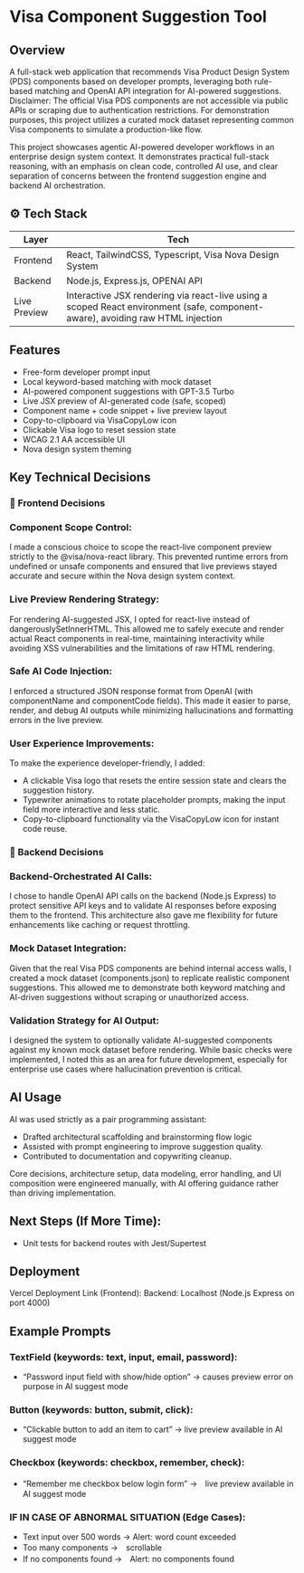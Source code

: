 # Visa Component Suggestion Tool	

## Overview
A full-stack web application that recommends Visa Product Design System (PDS) components based on developer prompts, leveraging both rule-based matching and OpenAI API integration for AI-powered suggestions.
Disclaimer: The official Visa PDS components are not accessible via public APIs or scraping due to authentication restrictions. For demonstration purposes, this project utilizes a curated mock dataset representing common Visa components to simulate a production-like flow.

This project showcases agentic AI-powered developer workflows in an enterprise design system context. It demonstrates practical full-stack reasoning, with an emphasis on clean code, controlled AI use, and clear separation of concerns between the frontend suggestion engine and backend AI orchestration.

## ⚙️ Tech Stack

| Layer       | Tech |
| ------------ | ---- |
| Frontend     | React, TailwindCSS, Typescript, Visa Nova Design System |
| Backend      | Node.js, Express.js, OPENAI API |
| Live Preview | Interactive JSX rendering via react-live using a scoped React environment (safe, component-aware), avoiding raw HTML injection |

## Features
- Free-form developer prompt input
- Local keyword-based matching with mock dataset
- AI-powered component suggestions with GPT-3.5 Turbo
- Live JSX preview of AI-generated code (safe, scoped)
- Component name + code snippet + live preview layout
- Copy-to-clipboard via VisaCopyLow icon
- Clickable Visa logo to reset session state
- WCAG 2.1 AA accessible UI
- Nova design system theming

## Key Technical Decisions
### 💠 Frontend Decisions
### Component Scope Control:
I made a conscious choice to scope the react-live component preview strictly to the @visa/nova-react library. This prevented runtime errors from undefined or unsafe components and ensured that live previews stayed accurate and secure within the Nova design system context.
### Live Preview Rendering Strategy:
For rendering AI-suggested JSX, I opted for react-live instead of dangerouslySetInnerHTML. This allowed me to safely execute and render actual React components in real-time, maintaining interactivity while avoiding XSS vulnerabilities and the limitations of raw HTML rendering.
### Safe AI Code Injection:
I enforced a structured JSON response format from OpenAI (with componentName and componentCode fields). This made it easier to parse, render, and debug AI outputs while minimizing hallucinations and formatting errors in the live preview.
### User Experience Improvements:
To make the experience developer-friendly, I added:
- A clickable Visa logo that resets the entire session state and clears the suggestion history.
- Typewriter animations to rotate placeholder prompts, making the input field more interactive and less static.
- Copy-to-clipboard functionality via the VisaCopyLow icon for instant code reuse.

### 💠 Backend Decisions
### Backend-Orchestrated AI Calls:
I chose to handle OpenAI API calls on the backend (Node.js Express) to protect sensitive API keys and to validate AI responses before exposing them to the frontend. This architecture also gave me flexibility for future enhancements like caching or request throttling.
### Mock Dataset Integration:
Given that the real Visa PDS components are behind internal access walls, I created a mock dataset (components.json) to replicate realistic component suggestions. This allowed me to demonstrate both keyword matching and AI-driven suggestions without scraping or unauthorized access.
### Validation Strategy for AI Output:
I designed the system to optionally validate AI-suggested components against my known mock dataset before rendering. While basic checks were implemented, I noted this as an area for future development, especially for enterprise use cases where hallucination prevention is critical.

## AI Usage
AI was used strictly as a pair programming assistant:
- Drafted architectural scaffolding and brainstorming flow logic	
- Assisted with prompt engineering to improve suggestion quality.
- Contributed to documentation and copywriting cleanup.

Core decisions, architecture setup, data modeling, error handling, and UI composition were engineered manually, with AI offering guidance rather than driving implementation.

## Next Steps (If More Time):
- Unit tests for backend routes with Jest/Supertest

## Deployment
Vercel Deployment Link (Frontend): 
Backend: Localhost (Node.js Express on port 4000)


## Example Prompts 
### TextField (keywords: text, input, email, password):
-	“Password input field with show/hide option” → causes preview error on purpose in AI suggest mode
### Button (keywords: button, submit, click):
-	“Clickable button to add an item to cart” → live preview available in AI suggest mode
### Checkbox (keywords: checkbox, remember, check):
-	“Remember me checkbox below login form” →　live preview available in AI suggest mode
### IF IN CASE OF ABNORMAL SITUATION (Edge Cases): 
- Text input over 500 words → Alert: word count exceeded
- Too many components →　scrollable 
- If no components found →　Alert: no components found 


